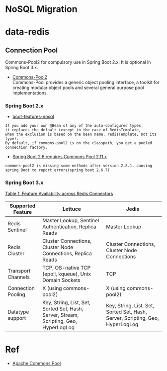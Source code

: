NoSQL Migration
===============


# data-redis

## Connection Pool
Commons-Pool2 for compulsory use in Spring Boot 2.x;
It is optional in Spring Boot 3.x.

- [Commons-Pool2](https://cwiki.apache.org/confluence/display/commons/Pool)    
Commons-Pool provides a generic object pooling interface, 
a toolkit for creating modular object pools and several general purpose pool implementations.

### Spring Boot 2.x
- [boot-features-nosql](https://docs.spring.io/spring-boot/docs/2.0.x/reference/html/boot-features-nosql.html)
```
If you add your own @Bean of any of the auto-configured types, 
it replaces the default (except in the case of RedisTemplate, 
when the exclusion is based on the bean name, redisTemplate, not its type). 
By default, if commons-pool2 is on the classpath, you get a pooled connection factory.
```
- [Spring Boot 2.6 requires Commons Pool 2.11.x](https://github.com/spring-projects/spring-boot/issues/30826#issuecomment-1111939635)
```
commons-pool2 is missing some methods after version 2.8.1, causing spring Boot to report errors(spring boot 2.6.7)
```

### Spring Boot 3.x
[Table 1. Feature Availability across Redis Connectors](https://docs.spring.io/spring-data/data-redis/docs/current/reference/html/#redis:connectors:connection)

|Supported Feature|Lettuce|Jedis|
|-|-|-|
|Redis Sentinel|Master Lookup, Sentinel Authentication, Replica Reads|Master Lookup|
|Redis Cluster|Cluster Connections, Cluster Node Connections, Replica Reads|Cluster Connections, Cluster Node Connections|
|Transport Channels|TCP, OS-native TCP (epoll, kqueue), Unix Domain Sockets|TCP|
|Connection Pooling|X (using commons-pool2)|X (using commons-pool2)|
|Datatype support|Key, String, List, Set, Sorted Set, Hash, Server, Stream, Scripting, Geo, HyperLogLog|Key, String, List, Set, Sorted Set, Hash, Server, Scripting, Geo, HyperLogLog|


# Ref
- [Apache Commons Pool](https://commons.apache.org/proper/commons-pool/)
